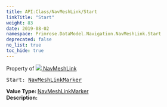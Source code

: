 ```yaml
---
title: API:Class/NavMeshLink/Start
linkTitle: "Start"
weight: 83
date: 2019-08-02
namespace: Primrose.DataModel.Navigation.NavMeshLink.Start
deprecated: false
no_list: true
toc_hide: true
---
```

Property of <a href="/docs/api-reference/Class/NavMeshLink"><img src="/icons/silk/arrow_ew.png"/>&nbsp;NavMeshLink</a>
<pre class="method-declaration">
Start: <a class="type" href="/docs/api-reference/Class/NavMeshLinkMarker">NavMeshLinkMarker</a></pre>
<b>Value Type: </b>
<a class="type" href="/docs/api-reference/Class/NavMeshLinkMarker">NavMeshLinkMarker</a>
<br/>
<b>Description: </b>